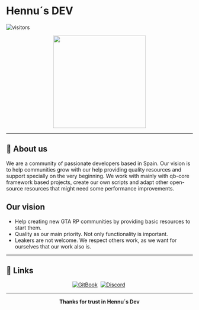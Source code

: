 
<h1>Hennu´s DEV</h1> <img align="center" alt="visitors" src="https://gpvc.arturio.dev/lazarus-dev" />
<p align="center">
    <img width="250" height="" src="https://i.imgur.com/a5rMYqb.png">
</p>

----

## 🚀 About us
We are a community of passionate developers based in Spain. Our vision is to help communities grow with our help providing quality resources and support specially on the very beginning. We work with mainly with qb-core framework based projects, create our own scripts and adapt other open-source resources that might need some performance improvements.

## Our vision 
- Help creating new GTA RP communities by providing basic resources to start them.
- Quality as our main priority. Not only functionality is important.
- Leakers are not welcome. We respect others work, as we want for ourselves that our work also is.

----

## 🔗 Links
<p align="center">
    <a href="https://lazarus-dev.gitbook.io/docs/"><img src="https://img.shields.io/badge/doc-GitBook-blue?style=for-the-badge&logo=gitbook&logoColor=white" alt="GitBook" /></a>&nbsp;
    <a href="https://discord.com/invite/yDXK7qcBfx"><img src="https://img.shields.io/badge/Discord-%237289DA.svg?style=for-the-badge&logo=discord&logoColor=white" alt="Discord" /></a>&nbsp;
</p>

----

<p align="center"><b>Thanks for trust in Hennu´s Dev</b></p>
